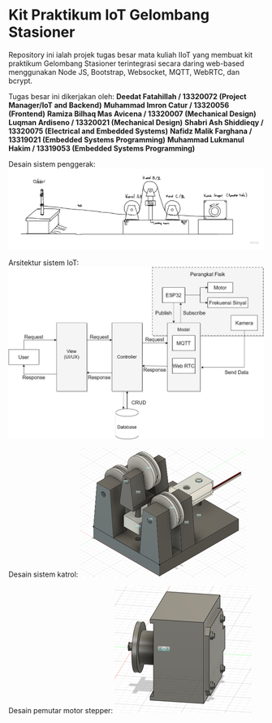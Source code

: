 # Kit Praktikum IoT Gelombang Stasioner 
Repository ini ialah projek tugas besar mata kuliah IIoT yang membuat kit praktikum Gelombang Stasioner terintegrasi secara daring web-based menggunakan Node JS, Bootstrap, Websocket, MQTT, WebRTC, dan bcrypt.

Tugas besar ini dikerjakan oleh:
**Deedat Fatahillah / 13320072 (Project Manager/IoT and Backend)**
**Muhammad Imron Catur / 13320056 (Frontend)**
**Ramiza Bilhaq Mas Avicena / 13320007 (Mechanical Design)**
**Luqman Ardiseno / 13320021 (Mechanical Design)**
**Shabri Ash Shiddieqy / 13320075 (Electrical and Embedded Systems)**
**Nafidz Malik Farghana / 13319021 (Embedded Systems Programming)**
**Muhammad Lukmanul Hakim / 13319053 (Embedded Systems Programming)**

Desain sistem penggerak:
![Alt text](image-1.png)

Arsitektur sistem IoT:
![Alt text](image.png)

Desain sistem katrol:
![Alt text](image-2.png)

Desain pemutar motor stepper:
![Alt text](image-3.png)